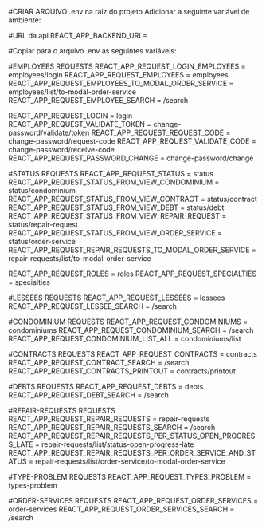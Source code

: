 #CRIAR ARQUIVO .env na raiz do projeto
Adicionar a seguinte variável de ambiente:

#URL da api
REACT_APP_BACKEND_URL=

#Copiar para o arquivo .env as seguintes variáveis:

#EMPLOYEES REQUESTS
REACT_APP_REQUEST_LOGIN_EMPLOYEES = employees/login
REACT_APP_REQUEST_EMPLOYEES = employees
REACT_APP_REQUEST_EMPLOYEES_TO_MODAL_ORDER_SERVICE = employees/list/to-modal-order-service
REACT_APP_REQUEST_EMPLOYEE_SEARCH = /search

REACT_APP_REQUEST_LOGIN = login
REACT_APP_REQUEST_VALIDATE_TOKEN = change-password/validate/token
REACT_APP_REQUEST_REQUEST_CODE = change-password/request-code
REACT_APP_REQUEST_VALIDATE_CODE = change-password/receive-code
REACT_APP_REQUEST_PASSWORD_CHANGE = change-password/change

#STATUS REQUESTS 
REACT_APP_REQUEST_STATUS = status
REACT_APP_REQUEST_STATUS_FROM_VIEW_CONDOMINIUM = status/condominium
REACT_APP_REQUEST_STATUS_FROM_VIEW_CONTRACT = status/contract
REACT_APP_REQUEST_STATUS_FROM_VIEW_DEBT = status/debt
REACT_APP_REQUEST_STATUS_FROM_VIEW_REPAIR_REQUEST = status/repair-request
REACT_APP_REQUEST_STATUS_FROM_VIEW_ORDER_SERVICE = status/order-service
REACT_APP_REQUEST_REPAIR_REQUESTS_TO_MODAL_ORDER_SERVICE = repair-requests/list/to-modal-order-service

REACT_APP_REQUEST_ROLES = roles
REACT_APP_REQUEST_SPECIALTIES = specialties

#LESSEES REQUESTS
REACT_APP_REQUEST_LESSEES = lessees
REACT_APP_REQUEST_LESSEE_SEARCH = /search

#CONDOMINIUM REQUESTS
REACT_APP_REQUEST_CONDOMINIUMS = condominiums
REACT_APP_REQUEST_CONDOMINIUM_SEARCH = /search
REACT_APP_REQUEST_CONDOMINIUM_LIST_ALL = condominiums/list

#CONTRACTS REQUESTS
REACT_APP_REQUEST_CONTRACTS = contracts
REACT_APP_REQUEST_CONTRACT_SEARCH = /search
REACT_APP_REQUEST_CONTRACTS_PRINTOUT = contracts/printout

#DEBTS REQUESTS
REACT_APP_REQUEST_DEBTS = debts
REACT_APP_REQUEST_DEBT_SEARCH = /search

#REPAIR-REQUESTS REQUESTS
REACT_APP_REQUEST_REPAIR_REQUESTS = repair-requests
REACT_APP_REQUEST_REPAIR_REQUESTS_SEARCH  = /search
REACT_APP_REQUEST_REPAIR_REQUESTS_PER_STATUS_OPEN_PROGRESS_LATE = repair-requests/list/status-open-progress-late
REACT_APP_REQUEST_REPAIR_REQUESTS_PER_ORDER_SERVICE_AND_STATUS = repair-requests/list/order-service/to-modal-order-service

#TYPE-PROBLEM REQUESTS
REACT_APP_REQUEST_TYPES_PROBLEM = types-problem

#ORDER-SERVICES REQUESTS 
REACT_APP_REQUEST_ORDER_SERVICES = order-services
REACT_APP_REQUEST_ORDER_SERVICES_SEARCH  = /search
